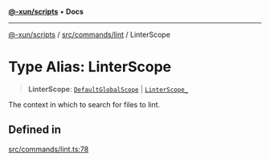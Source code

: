 [**@-xun/scripts**](../../../../README.md) • **Docs**

***

[@-xun/scripts](../../../../README.md) / [src/commands/lint](../README.md) / LinterScope

# Type Alias: LinterScope

> **LinterScope**: [`DefaultGlobalScope`](../../../configure/enumerations/DefaultGlobalScope.md) \| [`LinterScope_`](../enumerations/LinterScope.md)

The context in which to search for files to lint.

## Defined in

[src/commands/lint.ts:78](https://github.com/Xunnamius/xscripts/blob/dc527d1504edcd9b99add252bcfe23abb9ef9d78/src/commands/lint.ts#L78)
